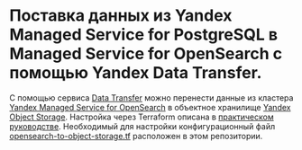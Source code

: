 # Поставка данных из Yandex Managed Service for PostgreSQL в Managed Service for OpenSearch с помощью Yandex Data Transfer.

С помощью сервиса [Data Transfer](https://yandex.cloud/ru/docs/data-transfer) можно перенести данные из кластера [Yandex Managed Service for OpenSearch](https://yandex.cloud/ru/docs/managed-opensearch/) в объектное хранилище [Yandex Object Storage](https://yandex.cloud/ru/docs/storage/). Настройка через Terraform описана в [практическом руководстве](https://cloud.yandex/ru/docs/data-transfer/tutorials/opensearch-to-object-storage). Необходимый для настройки конфигурационный файл [opensearch-to-object-storage.tf](https://github.com/yandex-cloud-examples/yc-data-transfer-from-opensearch-to-object-storage/blob/main/opensearch-to-object-storage.tf) расположен в этом репозитории.